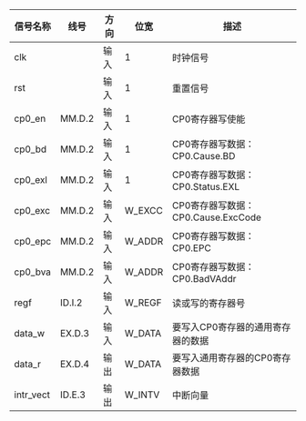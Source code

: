 | 信号名称  | 线号   | 方向 | 位宽   | 描述                               |
| --------- | ------ | ---- | ------ | ---------------------------------- |
| clk       |        | 输入 | 1      | 时钟信号                           |
| rst       |        | 输入 | 1      | 重置信号                           |
| cp0_en    | MM.D.2 | 输入 | 1      | CP0寄存器写使能                    |
| cp0_bd    | MM.D.2 | 输入 | 1      | CP0寄存器写数据：CP0.Cause.BD      |
| cp0_exl   | MM.D.2 | 输入 | 1      | CP0寄存器写数据：CP0.Status.EXL    |
| cp0_exc   | MM.D.2 | 输入 | W_EXCC | CP0寄存器写数据：CP0.Cause.ExcCode |
| cp0_epc   | MM.D.2 | 输入 | W_ADDR | CP0寄存器写数据：CP0.EPC           |
| cp0_bva   | MM.D.2 | 输入 | W_ADDR | CP0寄存器写数据：CP0.BadVAddr      |
| regf      | ID.I.2 | 输入 | W_REGF | 读或写的寄存器号                   |
| data_w    | EX.D.3 | 输入 | W_DATA | 要写入CP0寄存器的通用寄存器的数据  |
| data_r    | EX.D.4 | 输出 | W_DATA | 要写入通用寄存器的CP0寄存器数据    |
| intr_vect | ID.E.3 | 输出 | W_INTV | 中断向量                           |


